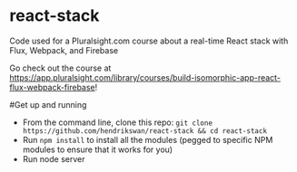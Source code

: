 # react-stack
Code used for a Pluralsight.com course about a real-time React stack with Flux, Webpack, and Firebase

Go check out the course at https://app.pluralsight.com/library/courses/build-isomorphic-app-react-flux-webpack-firebase!

#Get up and running

* From the command line, clone this repo: `git clone https://github.com/hendrikswan/react-stack && cd react-stack`
* Run `npm install` to install all the modules (pegged to specific NPM modules to ensure that it works for you)
* Run node server 



